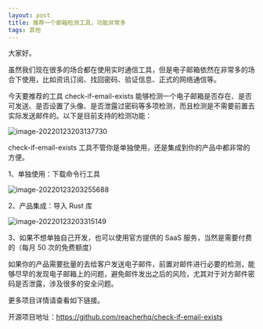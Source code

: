 ```yaml
---
layout: post
title: 推荐一个邮箱检测工具，功能非常多
tags: 其他
---
```


大家好。

虽然我们现在很多的场合都在使用实时通信工具，但是电子邮箱依然在非常多的场合下使用，比如资讯订阅、找回密码、验证信息、正式的网络通信等。

今天要推荐的工具 check-if-email-exists 能够检测一个电子邮箱是否存在、是否可发送、是否设置了头像、是否泄露过密码等多项检测，而且检测是不需要前置去实际发送邮件的。以下是目前支持的检测功能：

![image-20220123203137730](https://7465-test-3c9b5e-1-1301419220.tcb.qcloud.la/images/compress_image-20220123203137730.png)

check-if-email-exists 工具不管你是单独使用，还是集成到你的产品中都非常的方便。

1、单独使用：下载命令行工具

![image-20220123203255688](https://7465-test-3c9b5e-1-1301419220.tcb.qcloud.la/images/compress_image-20220123203255688.png)

2、产品集成：导入 Rust 库

![image-20220123203315149](https://7465-test-3c9b5e-1-1301419220.tcb.qcloud.la/images/compress_image-20220123203315149.png)

3、如果不想单独自己开发，也可以使用官方提供的 SaaS 服务，当然是需要付费的（每月 50 次的免费额度）

如果你的产品需要批量的去给客户发送电子邮件，前置对邮件进行必要的检测，能够尽早的发现电子邮箱上的问题，避免邮件发出之后的风险，尤其对于对方邮件密码是否泄露，涉及很多的安全问题。

更多项目详情请查看如下链接。

开源项目地址：https://github.com/reacherhq/check-if-email-exists
